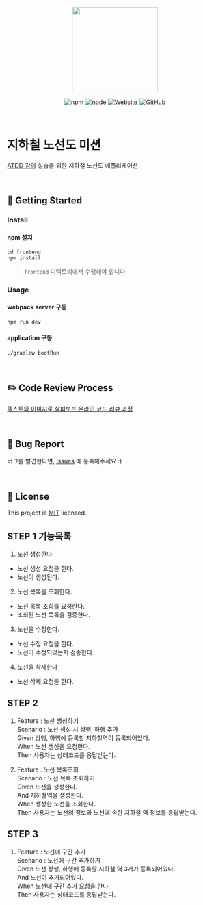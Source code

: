 <p align="center">
    <img width="200px;" src="https://raw.githubusercontent.com/woowacourse/atdd-subway-admin-frontend/master/images/main_logo.png"/>
</p>
<p align="center">
  <img alt="npm" src="https://img.shields.io/badge/npm-%3E%3D%205.5.0-blue">
  <img alt="node" src="https://img.shields.io/badge/node-%3E%3D%209.3.0-blue">
  <a href="https://edu.nextstep.camp/c/R89PYi5H" alt="nextstep atdd">
    <img alt="Website" src="https://img.shields.io/website?url=https%3A%2F%2Fedu.nextstep.camp%2Fc%2FR89PYi5H">
  </a>
  <img alt="GitHub" src="https://img.shields.io/github/license/next-step/atdd-subway-admin">
</p>

<br>

# 지하철 노선도 미션
[ATDD 강의](https://edu.nextstep.camp/c/R89PYi5H) 실습을 위한 지하철 노선도 애플리케이션

<br>

## 🚀 Getting Started

### Install
#### npm 설치
```
cd frontend
npm install
```
> `frontend` 디렉토리에서 수행해야 합니다.

### Usage
#### webpack server 구동
```
npm run dev
```
#### application 구동
```
./gradlew bootRun
```
<br>

## ✏️ Code Review Process
[텍스트와 이미지로 살펴보는 온라인 코드 리뷰 과정](https://github.com/next-step/nextstep-docs/tree/master/codereview)

<br>

## 🐞 Bug Report

버그를 발견한다면, [Issues](https://github.com/next-step/atdd-subway-admin/issues) 에 등록해주세요 :)

<br>

## 📝 License

This project is [MIT](https://github.com/next-step/atdd-subway-admin/blob/master/LICENSE.md) licensed.


## STEP 1 기능목록
1. 노선 생성한다.
 - 노선 생성 요청을 한다.
 - 노선이 생성된다. 

2. 노선 목록을 조회한다.
 - 노선 목록 조회를 요청한다.
 - 조회된 노선 목록을 검증한다.

3. 노선을 수정한다.
 - 노선 수정 요청을 한다.
 - 노선이 수정되었는지 검증한다.

4. 노선을 삭제한다
 - 노선 삭제 요청을 한다.

## STEP 2 
1. Feature : 노선 생성하기  
 Scenario : 노선 생성 시 상행, 하행 추가  
  Given 상행, 하행에 등록할 지하철역이 등록되어있다.  
  When 노선 생성을 요청한다.  
  Then 사용자는 상태코드를 응답받는다.  
    
2. Feature : 노선 목록조회  
 Scenario : 노선 목록 조회하기  
  Given 노선을 생성한다.  
  And 지하철역을 생성한다.  
  When 생성한 노선을 조회한다.  
  Then 사용자는 노선의 정보와 노선에 속한 지하철 역 정보를 응답받는다.  
 
## STEP 3
1. Feature : 노선에 구간 추가  
  Scenario : 노선에 구간 추가하기  
   Given 노선 상행, 하행에 등록할 지하철 역 3개가 등록되어있다.  
   And 노선이 추가되어있다.  
   When 노선에 구간 추가 요청을 한다.  
   Then 사용자는 상태코드를 응답받는다.  
